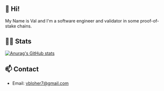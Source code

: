 ## 👋 Hi!
My Name is Val and I'm a software engineer and validator in some proof-of-stake chains.

## 👨‍💻 Stats
[![Anurag's GitHub stats](https://github-readme-stats-omega-gules.vercel.app/api?show_icons=true&username=vbloher)](https://github.com/anuraghazra/github-readme-stats)

## 📫 Contact
- Email: vbloher7@gmail.com
